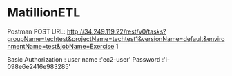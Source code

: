 # MatillionETL

Postman POST URL:
http://34.249.119.22/rest/v0/tasks?groupName=techtest&projectName=techtest1&versionName=default&environmentName=test&jobName=Exercise 1

Basic Authorization :
user name :'ec2-user'
Password  :'i-098e6e2416e983285'

